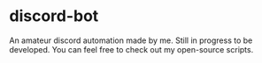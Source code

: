 # discord-bot
An amateur discord automation made by me. Still in progress to be developed. You can feel free to check out my open-source scripts.
